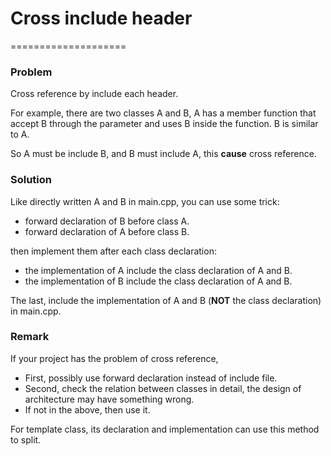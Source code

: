 # Cross include header

====================

### Problem

Cross reference by include each header.

For example, there are two classes A and B, A has a member function that accept B through the parameter and uses B inside the function. B is similar to A.

So A must be include B, and B must include A, this **cause** cross reference.

### Solution

Like directly written A and B in main.cpp, you can use some trick:

- forward declaration of B before class A.
- forward declaration of A before class B.

then implement them after each class declaration:

- the implementation of A include the class declaration of A and B.
- the implementation of B include the class declaration of A and B.

The last, include the implementation of A and B (**NOT** the class declaration) in main.cpp.

### Remark

If your project has the problem of cross reference,

- First, possibly use forward declaration instead of include file.
- Second, check the relation between classes in detail, the design of architecture may have something wrong.
- If not in the above, then use it.

For template class, its declaration and implementation can use this method to split.

